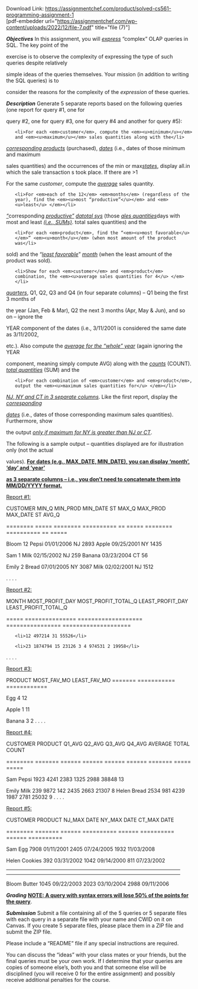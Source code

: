 Download Link: https://assignmentchef.com/product/solved-cs561-programming-assignment-1
<br>
[pdf-embedder url="https://assignmentchef.com/wp-content/uploads/2022/12/file-7.pdf" title="file (7)"]

<strong><em>Objectives</em></strong> In this assignment, you will <em><u>express</u></em> “complex” OLAP queries in SQL. The key point of the

exercise is to observe the complexity of expressing the type of such queries despite relatively

simple ideas of the queries themselves. Your mission (in addition to writing the SQL queries) is to

consider the reasons for the complexity of the <em>expression</em> of these queries.

<strong><em>Description</em></strong> Generate 5 separate reports based on the following queries (one report for query #1, one for

query #2, one for query #3, one for query #4 and another for query #5):
<ol>
 	<li>For each <em>customer</em>, compute the <em><u>minimum</u></em> and <em><u>maximum</u></em> sales quantities along with the</li>
</ol>
<em><u>corresponding products</u></em> (purchased),<em> <u>dates</u></em> (i.e., dates of those minimum and maximum

sales quantities) and the occurrences of the min or max<em><u>states</u></em>, display all.in which the sale transaction s took place. If there are &gt;1

For the same <em>customer</em>, compute the <em><u>average</u></em> sales quantity.
<ol start="2">
 	<li>For <em>each of the 12</em> <em>months</em> (regardless of the year), find the <em><u>most “productive”</u></em> and <em><u>least</u> </em></li>
</ol>
<em><u>“</u></em>corresponding <em><u>productive”</u></em> <em><u>datotal sys</u></em> (those <em><u>ales quantities</u></em>days with most and least <em><u> (i.e., SUMs)</u></em>. total sales quantities) and the
<ol start="3">
 	<li>For each <em>product</em>, find the “<em><u>most favorable</u></em>” <em><u>month</u></em> (when most amount of the product was</li>
</ol>
sold) and the “<em><u>least favorable</u></em>” <em><u>month</u></em> (when the least amount of the product was sold).
<ol start="4">
 	<li>Show for each <em>customer</em> and <em>product</em> combination, the <em><u>average sales quantities for 4</u> </em></li>
</ol>
<em><u>quarters</u></em>, Q1, Q2, Q3 and Q4 (in four separate columns) – Q1 being the first 3 months of

the year (Jan, Feb &amp; Mar), Q2 the next 3 months (Apr, May &amp; Jun), and so on – ignore the

YEAR component of the dates (i.e., 3/11/2001 is considered the same date as 3/11/2002,

etc.). Also compute the <em><u>average for the “whole” year</u></em> (again ignoring the YEAR

component, meaning simply compute AVG) along with the <em><u>counts</u></em> (COUNT). <em><u>total quantities</u></em> (SUM) and the
<ol start="5">
 	<li>For each combination of <em>customer</em> and <em>product</em>, output the <em><u>maximum sales quantities for</u> </em></li>
</ol>
<em><u>NJ</u></em>,<em><u> NY and CT in 3 separate columns</u></em>. Like the first report, display the <em><u>corresponding</u> </em>

<em><u>dates</u></em> (i.e., dates of those corresponding maximum sales quantities). Furthermore, show

the output <em><u>only if maximum for NY is greater than NJ or CT</u></em>.

The following is a sample output – quantities displayed are for illustration only (not the actual

values). <strong><u>For dates (e.g., MAX_DATE, MIN_DATE), you can display ‘month’, ‘day’ and ‘year’</u> </strong>

<strong><u>as 3 separate columns – i.e., you don’t need to concatenate them into MM/DD/YYYY format.</u></strong>

<u>Report #1:</u>

CUSTOMER MIN_Q MIN_PROD MIN_DATE ST MAX_Q MAX_PROD MAX_DATE ST AVG_Q

======== ===== ======== ========== == ===== ======== ========== == =====

Bloom 12 Pepsi 01/01/2006 NJ 2893 Apple 09/25/2001 NY 1435

Sam 1 Milk 02/15/2002 NJ 259 Banana 03/23/2004 CT 56

Emily 2 Bread 07/01/2005 NY 3087 Milk 02/02/2001 NJ 1512

. . . .

<u>Report #2:</u>

MONTH MOST_PROFIT_DAY MOST_PROFIT_TOTAL_Q LEAST_PROFIT_DAY LEAST_PROFIT_TOTAL_Q

===== =============== =================== ================ ====================
<ul>
 	<li>12 497214 31 55526</li>
 	<li>23 1874794 15 23126 3 4 974531 2 19958</li>
</ul>
. . . .

<u>Report #3:</u>

PRODUCT MOST_FAV_MO LEAST_FAV_MO ======= =========== ============

Egg 4 12

Apple 1 11

Banana 3 2 . . . .

<u>Report #4:</u>

CUSTOMER PRODUCT Q1_AVG Q2_AVG Q3_AVG Q4_AVG AVERAGE TOTAL COUNT

======== ======= ====== ====== ====== ====== ======= ===== =====

Sam Pepsi 1923 4241 2383 1325 2988 38848 13

Emily Milk 239 9872 142 2435 2663 21307 8 Helen Bread 2534 981 4239 1987 2781 25032 9 . . . .

<u>Report #5:</u>

CUSTOMER PRODUCT NJ_MAX DATE NY_MAX DATE CT_MAX DATE

======== ======= ====== ========== ====== ========== ====== ==========

Sam Egg 7908 01/11/2001 2405 07/24/2005 1932 11/03/2008

Helen Cookies 392 03/31/2002 1042 09/14/2000 811 07/23/2002
<table>
<tbody>
<tr>
<td width="439"></td>
</tr>
<tr>
<td></td>
<td></td>
</tr>
</tbody>
</table>
Bloom Butter 1045 09/22/2003 2023 03/10/2004 2988 09/11/2006

<strong><em>Grading</em></strong> <strong><u>NOTE: A query with syntax errors will lose 50% of the points for the query</u></strong>.

<strong><em>Submission</em></strong> Submit a file containing all of the 5 queries or 5 separate files with each query in a separate file with your name and CWID on it on Canvas. If you create 5 separate files, please place them in a ZIP file and submit the ZIP file.

Please include a “README” file if any special instructions are required.

You can discuss the “ideas” with your class mates or your friends, but the final queries must be your own work. If I determine that your queries are copies of someone else’s, both you and that someone else will be disciplined (you will receive 0 for the entire assignment) and possibly receive additional penalties for the course.